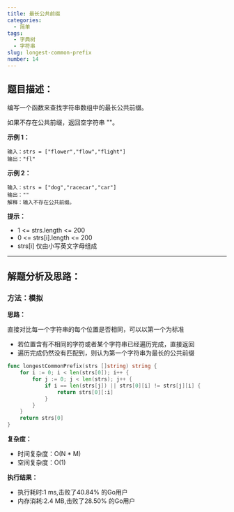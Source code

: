 ```yaml
---
title: 最长公共前缀
categories:
  - 简单
tags:
  - 字典树
  - 字符串
slug: longest-common-prefix
number: 14
---
```


## 题目描述：

编写一个函数来查找字符串数组中的最长公共前缀。

如果不存在公共前缀，返回空字符串 ""。

**示例 1：**
```
输入：strs = ["flower","flow","flight"] 
输出："fl"
```

**示例 2：**
```
输入：strs = ["dog","racecar","car"]
输出：""
解释：输入不存在公共前缀。
```

**提示：**
- 1 <= strs.length <= 200
- 0 <= strs[i].length <= 200
- strs[i] 仅由小写英文字母组成

---
## 解题分析及思路：

### 方法：模拟

**思路：**

直接对比每一个字符串的每个位置是否相同，可以以第一个为标准

- 若位置含有不相同的字符或者某个字符串已经遍历完成，直接返回
- 遍历完成仍然没有匹配到，则认为第一个字符串为最长的公共前缀

```go
func longestCommonPrefix(strs []string) string {
	for i := 0; i < len(strs[0]); i++ {
		for j := 0; j < len(strs); j++ {
			if i == len(strs[j]) || strs[0][i] != strs[j][i] {
				return strs[0][:i]
			}
		}
	}
	return strs[0]
}
```

**复杂度：**

- 时间复杂度：O(N * M)
- 空间复杂度：O(1)

**执行结果：**

- 执行耗时:1 ms,击败了40.84% 的Go用户
- 内存消耗:2.4 MB,击败了28.50% 的Go用户

